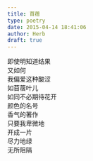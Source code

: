 ```yaml
---  
title: 苜蓿  
type: poetry  
date: 2015-04-14 18:41:06  
author: Herb  
draft: true
---  
```

即使明知道结果  
又如何  
我偏爱这种酸涩  
如苜蓿叶儿  
如同不必期待花开  
颜色的名号  
香气的著作  
只要我卑微地  
开成一片  
尽力地绿  
无所阻隔